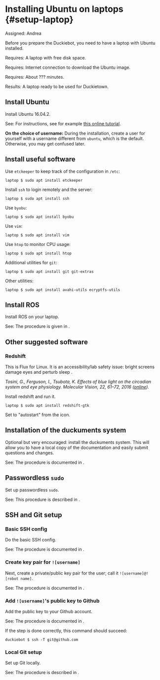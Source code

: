 # Installing Ubuntu on laptops {#setup-laptop}

Assigned: Andrea

Before you prepare the Duckiebot, you need to have a laptop with Ubuntu installed.

<div class='requirements' markdown='1'>

Requires: A laptop with free disk space.

Requires: Internet connection to download the Ubuntu image.

Requires: About ??? minutes.

Results: A laptop ready to be used for Duckietown.

</div>

## Install Ubuntu

Install Ubuntu 16.04.2.

See: For instructions, see for example [this online tutorial][tutorial].

[tutorial]: https://tutorials.ubuntu.com/tutorial/tutorial-install-ubuntu-desktop

**On the choice of username:**  During the installation, create a user for yourself with a username different from `ubuntu`, which is the default. Otherwise, you may get confused later.


<!--

I chose the following options:

        language: English
        username: ubuntu
        password: ubuntu
        hostname: duckietop

If you choose a different username, you will need to change all the commands later. -->

## Install useful software

Use `etckeeper` to keep track of the configuration in `/etc`:

    laptop $ sudo apt install etckeeper

Install `ssh` to login remotely and the server:

    laptop $ sudo apt install ssh

Use `byobu`:

    laptop $ sudo apt install byobu

Use `vim`:

    laptop $ sudo apt install vim

Use `htop` to monitor CPU usage:

    laptop $ sudo apt install htop

Additional utilities for `git`:

    laptop $ sudo apt install git git-extras

Other utilities:

    laptop $ sudo apt install avahi-utils ecryptfs-utils


## Install ROS

Install ROS on your laptop.

See: The procedure is given in [](#install-ROS).


## Other suggested software

### Redshift

This is Flux for Linux. It is an accessibility/lab safety issue: bright screens damage eyes and perturb sleep [](#bib:tosini16).

<cite id='bib:tosini16'>
    Tosini, G., Ferguson, I., Tsubota, K. <em>Effects of blue light on the circadian system and eye physiology</em>. Molecular Vision, 22, 61–72, 2016 (<a href="https://www.ncbi.nlm.nih.gov/pmc/articles/PMC4734149/">online</a>).
</cite>

Install redshift and run it.

    laptop $ sudo apt install redshift-gtk

Set to "autostart" from the icon.

## Installation of the duckuments system

Optional but very encouraged: install the duckuments system.
This will allow you to have a local copy of the documentation
and easily submit questions and changes.

See: The procedure is documented in [](#sub:installing-docs-system).


## Passwordless `sudo`

Set up passwordless `sudo`.

See: This procedure is described in [](#howto-passwordless-sudo).

## SSH and Git setup


### Basic SSH config

Do the basic SSH config.

See: The procedure is documented in [](#ssh-local-configuration).


### Create key pair for `![username]`

Next, create a private/public key pair for the user; call it `![username]@![robot name]`.

See: The procedure is documented in [](#howto-create-key-pair).

### Add `![username]`'s public key to Github

Add the public key to your Github account.

See: The procedure is documented in [](#howto-add-pubkey-to-github).

If the step is done correctly, this command should succeed:

    duckiebot $ ssh -T git@github.com

### Local Git setup

Set up Git locally.

See: The procedure is described in [](#howto-git-local-config).
